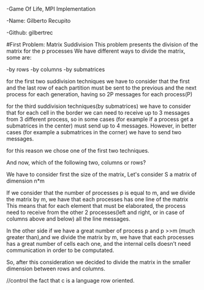 -Game Of Life, MPI Implementation

-Name: Gilberto Recupito 

-Github: gilbertrec


#First Problem: Matrix Suddivision
This problem presents the division of the matrix for the p processes
We have different ways to divide the matrix, some are:

-by rows
-by columns
-by submatrices

for the first two suddivision techniques we have to consider that the first and the last row of each partition must be sent to the previous and the next process for each generation, having so 2P messages for each process(P)

for the third suddivision techniques(by submatrices) we have to consider that for each cell in the border we can need to receive up to 3 messages from 3 different process, so in some cases (for example if a process get a submatrices in the center) must send up to 4 messages.
However, in better cases (for example a submatrices in the corner) we have to send two messages.

for this reason we chose one of the first two techniques.

And now, which of the following two, columns or rows?

We have to consider first the size of the matrix,
Let's consider S a matrix of dimension n*m

If we consider that the number of processes p is equal to m, and we divide the matrix by m, we have that each processes has one line of the matrix
This means that for each element that must be elaborated, the process need to receive from the other 2 processes(left and right, or in case of columns above and below) all the line messages.

In the other side if we have a great number of process p and p >>m (much greater than),and we divide the matrix by m, we have that each processes has a great number of cells each one, and the internal cells doesn't need communication in order to be computated.

So, after this consideration we decided to divide the matrix in the smaller dimension between rows and columns.

//control the fact that c is a language row oriented.
